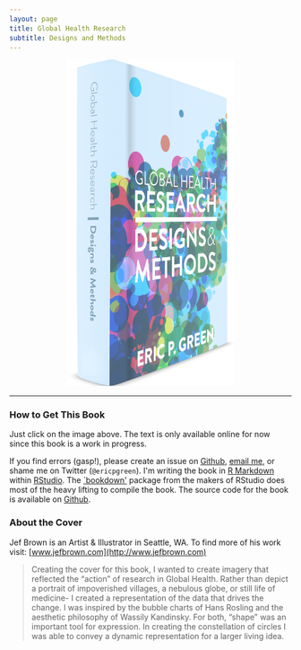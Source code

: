 ```yaml
---
layout: page
title: Global Health Research
subtitle: Designs and Methods
---
```


<p align="center">
<a href="http://www.designsandmethods.com/ebook/"><img src="/img/ghr-cover-web.png" style="width: 300px;"/></a>
</p>

* * *

### How to Get This Book

Just click on the image above. The text is only available online for now since this book is a work in progress. 

If you find errors (gasp!), please create an issue on [Github](https://github.com/ericpgreen/GHRbook), [email me](eric.green@duke.edu), or shame me on Twitter (`@ericpgreen`). I'm writing the book in [R Markdown](http://rmarkdown.rstudio.com/) within [RStudio](https://www.rstudio.com/). The [`bookdown'](https://github.com/rstudio/bookdown) package from the makers of RStudio does most of the heavy lifting to compile the book. The source code for the book is available on [Github](https://github.com/ericpgreen/GHRbook).

### About the Cover

Jef Brown is an Artist & Illustrator in Seattle, WA. To find more of his work visit: [www.jefbrown.com](http://www.jefbrown.com)

> Creating the cover for this book, I wanted to create imagery that reflected the “action” of research in Global Health. Rather than depict a portrait of impoverished villages, a nebulous globe, or still life of medicine- I created a representation of the data that drives the change. I was inspired by the bubble charts of Hans Rosling and the aesthetic philosophy of Wassily Kandinsky. For both, “shape” was an important tool for expression. In creating the constellation of circles I was able to convey a dynamic representation for a larger living idea.
